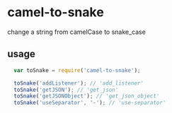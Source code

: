 # camel-to-snake
change a string from camelCase to snake_case

## usage
```javascript
  var toSnake = require('camel-to-snake');

  toSnake('addListener'); // 'add_listener'
  toSnake('getJSON'); // 'get_json'
  toSnake('getJSONObject'); // 'get_json_object'
  toSnake('useSeparator', '-'); // 'use-separator'
```
